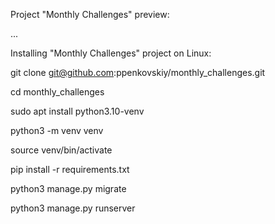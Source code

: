 Project "Monthly Challenges" preview:

...

Installing "Monthly Challenges" project on Linux:

git clone git@github.com:ppenkovskiy/monthly_challenges.git

cd monthly_challenges

sudo apt install python3.10-venv

python3 -m venv venv

source venv/bin/activate

pip install -r requirements.txt

python3 manage.py migrate

python3 manage.py runserver